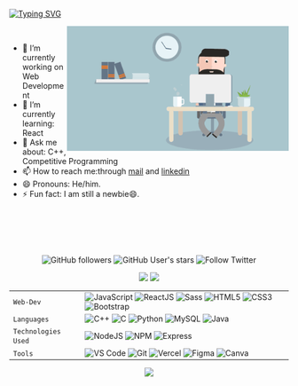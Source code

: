 <!--### Hello World, I am Akshat 👋 -->
[![Typing SVG](https://readme-typing-svg.herokuapp.com/?font=Dancing+Script&size=40&vCenter=true&width=500&lines=Hey+There!!+%F0%9F%91%8B;I+am+Akshat+;I+am+a+FrontEnd+Developer&color=ff960d)](https://git.io/typing-svg)

<img src="gif.gif" width="400px" alt=gif align="right"> 
<br />

  - 🔭 I’m currently working on Web Development
  - 🌱 I’m currently learning: React
  - 💬 Ask me about: C++, Competitive Programming
  - 📫 How to reach me:through [mail](mailto:akshatnema.official@gmail.com) and [linkedin](https://www.linkedin.com/in/akshat-nema-2002/)
  - 😄 Pronouns: He/him.
  - ⚡ Fun fact: I am still a newbie😄.

<br />
<br />
<br />
<br />
<p align="center">
  <img alt="GitHub followers" src="https://img.shields.io/github/followers/akshatnema?color=g&logo=github&style=for-the-badge">
 <!-- <img src="https://gpvc.arturio.dev/AKSHATNEMA" alt="profile views"> -->
  <img alt="GitHub User's stars" src="https://img.shields.io/github/stars/akshatnema?affiliations=OWNER&color=B&logo=github&style=for-the-badge">  
 <img alt="Follow Twitter" src="https://img.shields.io/twitter/follow/AksNema?color=blue&label=Aks%20Nema&logo=twitter&logoColor=blue&style=for-the-badge">
  
</p> 

<p align="center">

<img width="400px" src="https://github-readme-stats.vercel.app/api?username=akshatnema&custom_title=In+Data+We+Trust&show_icons=true&hide_border=true&count_private=true&bg_color=00000000&title_color=ff960d&text_color=ffb300&icon_color=ffb300&cache_seconds=1800" />
<img width="400px" src="https://github-readme-streak-stats.herokuapp.com/?user=akshatnema&background=00000000&hide_border=true&stroke=ffb300&ring=ff960d&fire=ffd500&currStreakNum=ff960d&sideNums=ff960d&currStreakLabel=ffb300&sideLabels=ffb300&dates=ffb300" />
  
</p> 

|               |           |
|       ---     |    ---    |
| `Web-Dev`     | ![JavaScript](https://img.shields.io/badge/-javascript-white?style=for-the-badge&logo=javascript&logoColor=white&logoWidth=20&color=F1DB4E) ![ReactJS](https://img.shields.io/badge/-React-orange?color=09D9FE&style=for-the-badge&logo=React&logoColor=white&logoWidth=20) ![Sass](https://img.shields.io/badge/-sass-white?style=for-the-badge&logo=sass&logoColor=white&logoWidth=20&color=CD679B) ![HTML5](https://img.shields.io/badge/-HTML5-white?color=ff6529&style=for-the-badge&logo=HTML5&logoColor=white&logoWidth=20) ![CSS3](https://img.shields.io/badge/-CSS3-orange?color=264DE4&style=for-the-badge&logo=CSS3&logoColor=white&logoWidth=20) ![Bootstrap](https://img.shields.io/badge/bootstrap-FE9A00?style=for-the-badge&logo=bootstrap&logoColor=white)|
| `Languages`   | ![C++](https://img.shields.io/badge/-C%2B%2B-white?color=blue&style=for-the-badge&logo=C%2B%2B&logoColor=white&logoWidth=20) ![C](https://img.shields.io/badge/-C-white?color=2a1d80&style=for-the-badge&logo=C&logoColor=white&logoWidth=20) ![Python](https://img.shields.io/badge/-Python-orange?color=205966&style=for-the-badge&logo=Python&logoColor=white&logoWidth=20) ![MySQL](https://img.shields.io/badge/-MySQL-307BBD?style=for-the-badge&logo=mysql&logoColor=white) ![Java](https://img.shields.io/badge/-java-orange?color=EC2025&style=for-the-badge&logo=java&logoColor=white&logoWidth=20)|
| `Technologies Used`  | ![NodeJS](https://img.shields.io/badge/-Node-orange?color=8BBF3F&style=for-the-badge&logo=NODE&logoColor=white&logoWidth=20) ![NPM](https://img.shields.io/badge/-NPM-brightgreen?color=DC2C34&style=for-the-badge&logo=NPM&logoColor=white&logoWidth=20) ![Express](https://img.shields.io/badge/-Express-orange?color=8BBF3F&style=for-the-badge&logo=Express&logoColor=white&logoWidth=20)|
| `Tools`       | ![VS Code](https://img.shields.io/badge/Visual_Studio_Code-5D1A60?style=for-the-badge&logo=visual%20studio%20code&logoColor=white) ![Git](https://img.shields.io/badge/Git-682181?style=for-the-badge&logo=git&logoColor=white) ![Vercel](https://img.shields.io/badge/vercel-AA42F1.svg?style=for-the-badge&logo=vercel&logoColor=white) ![Figma](https://img.shields.io/badge/figma-%23F24E1E.svg?style=for-the-badge&logo=figma&logoColor=white) ![Canva](https://img.shields.io/badge/-canva-white?style=for-the-badge&logo=canva&logoColor=white&logoWidth=20&color=01C4CD)|


<p align="center">
<img src="https://activity-graph.herokuapp.com/graph?username=akshatnema&theme=react-dark&bg_color=00000000&color=ff960d&line=ffb300&point=ff960d&area=true&hide_border=true&area_color=ffb300"> <br>
</p>

<!--
**AKSHATNEMA/AKSHATNEMA** is a ✨ _special_ ✨ repository because its `README.md` (this file) appears on your GitHub profile.

Here are some ideas to get you started:

- 🔭 I’m currently working on ...
- 🌱 I’m currently learning ...
- 👯 I’m looking to collaborate on ...
- 🤔 I’m looking for help with ...
- 💬 Ask me about ...
- 📫 How to reach me: ...
- 😄 Pronouns: ...
- ⚡ Fun fact: ...
-->
